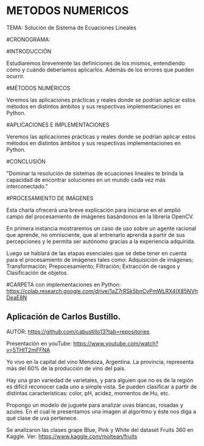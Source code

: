 # METODOS NUMERICOS
TEMA: Solución de Sistema de Ecuaciones Lineales

#CRONOGRAMA:

#INTRODUCCIÓN

Estudiaremos brevemente las
definiciones de los mismos,
entendiendo cómo y cuándo
deberíamos aplicarlos. Además de
los errores que pueden ocurrir.

#MÉTODOS NUMÉRICOS

Veremos las aplicaciones prácticas y
reales donde se podrían aplicar estos
métodos en distintos ámbitos y sus
respectivas implementaciones en
Python.

#APLICACIONES E IMPLEMENTACIONES

Veremos las aplicaciones prácticas y
reales donde se podrían aplicar estos
métodos en distintos ámbitos y sus
respectivas implementaciones en
Python.


#CONCLUSIÓN

"Dominar la
resolución de
sistemas de
ecuaciones lineales
te brinda la
capacidad de
encontrar soluciones
en un mundo cada
vez más
interconectado."


#PROCESAMIENTO DE IMÁGENES

Esta charla ofrecerá una breve explicación para iniciarse en el amplió campo del procesamiento 
de imágenes basándonos en la librería OpenCV.

En primera instancia mostraremos un caso de uso sobre un agente racional que aprende, 
no omnisciente, que al entrenarlo aprenda a partir de sus percepciones y le permita ser autónomo 
gracias a la experiencia adquirida.

Luego se hablará de las etapas esenciales que se debe tener en cuenta para el procesamiento de 
imágenes tales como: Adquisición de imágenes; Transformación; Prepocesamiento; Filtración; 
Extracción de rasgos y Clasificación de objetos.


#CARPETA con implementaciones en Python:  https://colab.research.google.com/drive/1aZ7rRSk5bnCvPmWLRX4IX85NVhDeaE8N

## Aplicación de Carlos Bustillo.

AUTOR: https://github.com/cabustillo13?tab=repositories


Presentación en youTube: https://www.youtube.com/watch?v=5THIT2mFFNA


Yo vivo en la capital del vino Mendoza, Argentina. La provincia, representa más del 60% de la 
producción de vino del país.

Hay una gran variedad de varietales, y para alguien que no es de la región es difícil reconocer 
cada uno a simple vista. 
Se pueden clasificar a partir de distintas características: color, pH, acidez, momentos de Hu, etc.

Propongo un modelo de juguete para analizar uvas blancas, rosadas y azules. 
En el cual  le presentamos una imagen al algoritmo y éste nos diga a qué clase de uva pertenece.

Se analizaron las clases grape Blue, Pink y White del dataset Fruits 360  en Kaggle.
Ver: https://www.kaggle.com/moltean/fruits
